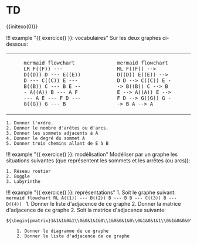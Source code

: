 # TD

{{initexo(0)}}

!!! example "{{ exercice() }}: vocabulaires"
    Sur les deux graphes ci-dessous:
    <table><tr><td>
    <figure markdown>
    ```mermaid
    flowchart LR
    F((F)) --- D((D))
    D --- E((E))
    D --- C((C))
    E --- B((B))
    C --- B
    E --- A((A))
    B --- A
    F --- A
    E --- F
    D --- G((G))
    G --- B
    ```
    </figure>
    </td><td>
    <figure markdown>
    ```mermaid
    flowchart RL
    F((F)) --> D((D))
    E((E)) --> D
    D --> C((C))
    E --> B((B))
    C --> B
    E --> A((A))
    E --> F
    D --> G((G))
    G --> B
    A --> A
    ```
    </figure>
    </td></tr></table>

    1. Donner l'ordre.
    2. Donner le nombre d'arêtes ou d'arcs.
    3. Donner les sommets adjacents à A
    4. Donner le degré du sommet A
    5. Donner trois chemins allant de E à B

!!! example "{{ exercice() }}: modélisation"
    Modéliser par un graphe les situations suivantes (que représentent les sommets et les arrêtes (ou arcs)):
    
    1. Réseau routier
    2. Boggle
    3. Labyrinthe

!!! example "{{ exercice() }}: représentations"
    1. Soit le graphe suivant:
    ```mermaid
    flowchart RL
    A((1)) --- B((2))
    B --- B
    B --- C((3))
    B --- D((4))
    ```
        1. Donner le liste d'adjacence de ce graphe
        2. Donner la matrice d'adjacence de ce graphe
    2. Soit la matrice d'adjacence suivante:

    ${\begin{pmatrix}1&1&1&0&1\\0&0&1&1&0\\1&0&0&1&0\\0&1&0&1&1\\0&1&0&0&0\\\end{pmatrix}}$
    
        1. Donner le diagramme de ce graphe
        2. Donner le liste d'adjacence de ce graphe

        

